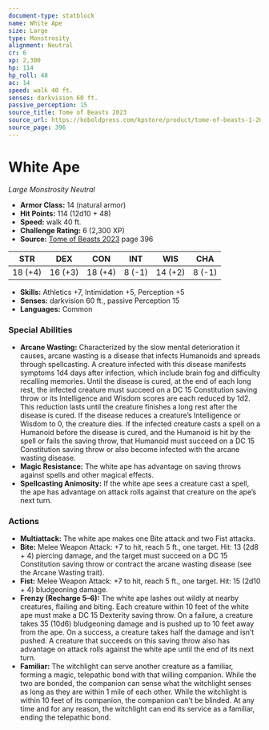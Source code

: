 ```yaml
---
document-type: statblock
name: White Ape
size: Large
type: Monstrosity
alignment: Neutral
cr: 6
xp: 2,300
hp: 114
hp_roll: 48
ac: 14
speed: walk 40 ft.
senses: darkvision 60 ft. 
passive_perception: 15
source_title: Tome of Beasts 2023
source_url: https://koboldpress.com/kpstore/product/tome-of-beasts-1-2023-edition/
source_page: 396
---
```


# White Ape

*Large* *Monstrosity* *Neutral*

- **Armor Class:** 14 (natural armor)
- **Hit Points:** 114 (12d10 + 48)
- **Speed:** walk 40 ft.
- **Challenge Rating:** 6 (2,300 XP)
- **Source:** [Tome of Beasts 2023](https://koboldpress.com/kpstore/product/tome-of-beasts-1-2023-edition/) page 396

| STR | DEX | CON | INT | WIS | CHA |
| --- | --- | --- | --- | --- | --- |
| 18 (+4) | 16 (+3) | 18 (+4) | 8 (-1) | 14 (+2) | 8 (-1) |

- **Skills:** Athletics +7, Intimidation +5, Perception +5
- **Senses:** darkvision 60 ft., passive Perception 15
- **Languages:** Common

### Special Abilities

- **Arcane Wasting:** Characterized by the slow mental deterioration it causes, arcane wasting is a disease that infects Humanoids and spreads through spellcasting. A creature infected with this disease manifests symptoms 1d4 days after infection, which include brain fog and difficulty recalling memories. Until the disease is cured, at the end of each long rest, the infected creature must succeed on a DC 15 Constitution saving throw or its Intelligence and Wisdom scores are each reduced by 1d2. This reduction lasts until the creature finishes a long rest after the disease is cured. If the disease reduces a creature’s Intelligence or Wisdom to 0, the creature dies. If the infected creature casts a spell on a Humanoid before the disease is cured, and the Humanoid is hit by the spell or fails the saving throw, that Humanoid must succeed on a DC 15 Constitution saving throw or also become infected with the arcane wasting disease.
- **Magic Resistance:** The white ape has advantage on saving throws against spells and other magical effects.
- **Spellcasting Animosity:** If the white ape sees a creature cast a spell, the ape has advantage on attack rolls against that creature on the ape’s next turn.

### Actions

- **Multiattack:** The white ape makes one Bite attack and two Fist attacks.
- **Bite:** Melee Weapon Attack: +7 to hit, reach 5 ft., one target. Hit: 13 (2d8 + 4) piercing damage, and the target must succeed on a DC 15 Constitution saving throw or contract the arcane wasting disease (see the Arcane Wasting trait).
- **Fist:** Melee Weapon Attack: +7 to hit, reach 5 ft., one target. Hit: 15 (2d10 + 4) bludgeoning damage.
- **Frenzy (Recharge 5–6):** The white ape lashes out wildly at nearby creatures, flailing and biting. Each creature within 10 feet of the white ape must make a DC 15 Dexterity saving throw. On a failure, a creature takes 35 (10d6) bludgeoning damage and is pushed up to 10 feet away from the ape. On a success, a creature takes half the damage and isn’t pushed. A creature that succeeds on this saving throw also has advantage on attack rolls against the white ape until the end of its next turn.
- **Familiar:** The witchlight can serve another creature as a familiar, forming a magic, telepathic bond with that willing companion. While the two are bonded, the companion can sense what the witchlight senses as long as they are within 1 mile of each other. While the witchlight is within 10 feet of its companion, the companion can’t be blinded. At any time and for any reason, the witchlight can end its service as a familiar, ending the telepathic bond.
